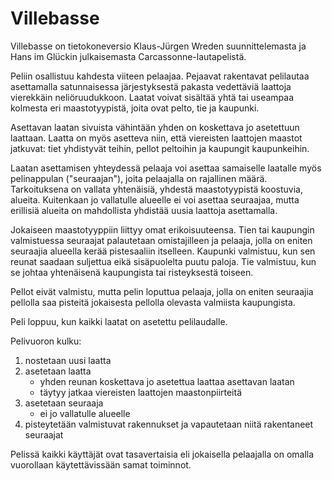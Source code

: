 Villebasse
==========

Villebasse on tietokoneversio Klaus-Jürgen Wreden suunnittelemasta ja Hans
im Glückin julkaisemasta Carcassonne-lautapelistä.

Peliin osallistuu kahdesta viiteen pelaajaa. Pejaavat rakentavat
pelilautaa asettamalla satunnaisessa järjestyksestä pakasta vedettäviä
laattoja vierekkäin neliöruudukkoon. Laatat voivat sisältää yhtä tai
useampaa kolmesta eri maastotyypistä, joita ovat pelto, tie ja kaupunki.

Asettavan laatan sivuista vähintään yhden on koskettava jo asetettuun
laattaan. Laatta on myös asetteva niin, että viereisten laattojen maastot
jatkuvat: tiet yhdistyvät teihin, pellot peltoihin ja kaupungit
kaupunkeihin.

Laatan asettamisen yhteydessä pelaaja voi asettaa samaiselle laatalle myös
pelinappulan ("seuraajan"), joita pelaajalla on rajallinen määrä.
Tarkoituksena on vallata yhtenäisiä, yhdestä maastotyypistä koostuvia,
alueita. Kuitenkaan jo vallatulle alueelle ei voi asettaa seuraajaa, mutta
erillisiä alueita on mahdollista yhdistää uusia laattoja asettamalla.

Jokaiseen maastotyyppiin liittyy omat erikoisuuteensa. Tien tai kaupungin
valmistuessa seuraajat palautetaan omistajilleen ja pelaaja, jolla on
eniten seuraajia alueella kerää pistesaaliin itselleen. Kaupunki
valmistuu, kun sen reunat saadaan suljettua eikä sisäpuolelta puutu
paloja. Tie valmistuu, kun se johtaa yhtenäisenä kaupungista tai
risteyksestä toiseen.

Pellot eivät valmistu, mutta pelin loputtua pelaaja, jolla on eniten
seuraajia pellolla saa pisteitä jokaisesta pellolla olevasta valmiista
kaupungista.

Peli loppuu, kun kaikki laatat on asetettu pelilaudalle.

Pelivuoron kulku:

  1. nostetaan uusi laatta
  2. asetetaan laatta
     * yhden reunan koskettava jo asetettua laattaa asettavan laatan
     * täytyy jatkaa viereisten laattojen maastonpiirteitä
  3. asetetaan seuraaja
     * ei jo vallatulle alueelle
  4. pisteytetään valmistuvat rakennukset ja vapautetaan niitä rakentaneet
     seuraajat


Pelissä kaikki käyttäjät ovat tasavertaisia eli jokaisella pelaajalla on
omalla vuorollaan käytettävissään samat toiminnot.

